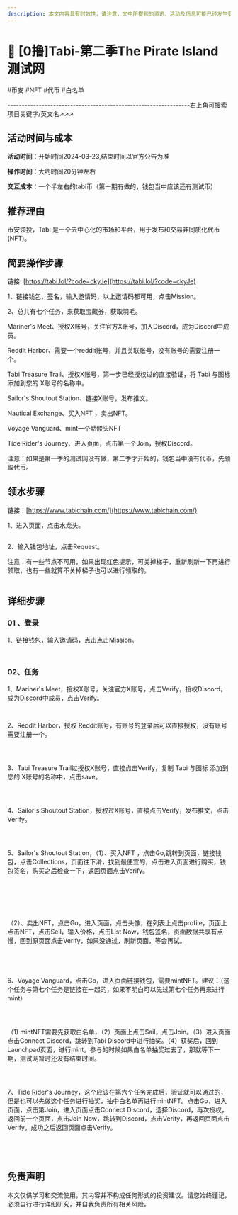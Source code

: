 ```yaml
---
description: 本文内容具有时效性，请注意，文中所提到的资讯、活动及信息可能已经发生变化，与当前实际情况有所不同。我们建议您在做出任何决策之前，始终进行自主研究和验证。
---
```


# 📸 \[0撸]Tabi-第二季The Pirate Island测试网

\#币安 #NFT #代币 #白名单

\----------------------------------------------------------------右上角可搜索项目关键字/英文名↗↗↗

## 活动时间与成本 <a href="#huo-dong-shi-jian-yu-cheng-ben" id="huo-dong-shi-jian-yu-cheng-ben"></a>

**活动时间**：开始时间2024-03-23,结束时间以官方公告为准

**操作时间**：大约时间20分钟左右

**交互成本**：一个半左右的tabi币（第一期有做的，钱包当中应该还有测试币）

## 推荐理由 <a href="#tui-jian-li-you" id="tui-jian-li-you"></a>

币安领投，Tabi 是一个去中心化的市场和平台，用于发布和交易非同质化代币 (NFT)。

## 简要操作步骤 <a href="#jian-yao-cao-zuo-bu-zhou" id="jian-yao-cao-zuo-bu-zhou"></a>

链接: [https://tabi.lol/?code=ckyJe](https://tabi.lol/?code=ckyJe)

1、链接钱包，签名，输入邀请码，以上邀请码都可用，点击Mission。

2、总共有七个任务，来获取宝藏券，获取羽毛。

Mariner's Meet、授权X账号，关注官方X账号，加入Discord，成为Discord中成员。

Reddit Harbor、需要一个reddit账号，并且关联账号，没有账号的需要注册一个。

Tabi Treasure Trail、授权X账号，第一步已经授权过的直接验证，将 Tabi 与图标 添加到您的 X账号的名称中。

Sailor's Shoutout Station、链接X账号，发布推文。

Nautical Exchange、买入NFT ，卖出NFT。

Voyage Vanguard、mint一个骷髅头NFT

Tide Rider's Journey、进入页面，点击第一个Join，授权Discord。

注意：如果是第一季的测试网没有做，第二季才开始的，钱包当中没有代币，先领取代币。

## 领水步骤 <a href="#ling-shui-bu-zhou" id="ling-shui-bu-zhou"></a>

链接：[https://www.tabichain.com/](https://www.tabichain.com/)

1、进入页面，点击水龙头。

<figure><img src="../../.gitbook/assets/image (78).png" alt=""><figcaption></figcaption></figure>

2、输入钱包地址，点击Request。

注意：有一些节点不可用，如果出现红色提示，可关掉梯子，重新刷新一下再进行领取，也有一些就算不关掉梯子也可以进行领取的。

<figure><img src="../../.gitbook/assets/image (79).png" alt=""><figcaption></figcaption></figure>

## 详细步骤 <a href="#xiang-xi-bu-zhou" id="xiang-xi-bu-zhou"></a>

### **01 、登录**

1、链接钱包，输入邀请码，点击点击Mission。

<figure><img src="../../.gitbook/assets/image (80).png" alt=""><figcaption></figcaption></figure>

<figure><img src="../../.gitbook/assets/image (81).png" alt=""><figcaption></figcaption></figure>

### **02、任务**

1、Mariner's Meet，授权X账号，关注官方X账号，点击Verify，授权Discord，成为Discord中成员，点击Verify。

<figure><img src="../../.gitbook/assets/image (82).png" alt=""><figcaption></figcaption></figure>

<figure><img src="../../.gitbook/assets/image (83).png" alt=""><figcaption></figcaption></figure>

2、Reddit Harbor，授权 Reddit账号，有账号的登录后可以直接授权，没有账号需要注册一个。

<figure><img src="../../.gitbook/assets/image (84).png" alt=""><figcaption></figcaption></figure>

<figure><img src="../../.gitbook/assets/image (85).png" alt=""><figcaption></figcaption></figure>

<figure><img src="../../.gitbook/assets/image (86).png" alt=""><figcaption></figcaption></figure>

3、Tabi Treasure Trail过授权X账号，直接点击Verify，复制 Tabi 与图标 添加到您的 X账号的名称中，点击save。

<figure><img src="../../.gitbook/assets/image (87).png" alt=""><figcaption></figcaption></figure>

<figure><img src="../../.gitbook/assets/image (88).png" alt=""><figcaption></figcaption></figure>

<figure><img src="../../.gitbook/assets/image (89).png" alt=""><figcaption></figcaption></figure>

4、Sailor's Shoutout Station，授权过X账号，直接点击Verify，发布推文，点击Verify。

<figure><img src="../../.gitbook/assets/image (90).png" alt=""><figcaption></figcaption></figure>

<figure><img src="../../.gitbook/assets/image (91).png" alt=""><figcaption></figcaption></figure>

<figure><img src="../../.gitbook/assets/image (92).png" alt=""><figcaption></figcaption></figure>

5、Sailor's Shoutout Station，（1）、买入NFT ，点击Go,跳转到页面，链接钱包，点击Collections，页面往下滑，找到最便宜的，点击进入页面进行购买，钱包签名，购买之后检查一下，返回页面点击Verify。

<figure><img src="../../.gitbook/assets/image (94).png" alt=""><figcaption></figcaption></figure>

<figure><img src="../../.gitbook/assets/image (95).png" alt=""><figcaption></figcaption></figure>

<figure><img src="../../.gitbook/assets/image (96).png" alt=""><figcaption></figcaption></figure>

<figure><img src="../../.gitbook/assets/image (97).png" alt=""><figcaption></figcaption></figure>

<figure><img src="../../.gitbook/assets/image (98).png" alt=""><figcaption></figcaption></figure>

<figure><img src="../../.gitbook/assets/image (99).png" alt=""><figcaption></figcaption></figure>

（2）、卖出NFT，点击Go，进入页面，点击头像，在列表上点击profile，页面上点击NFT，点击Sell，输入价格，点击List Now，钱包签名，页面数据共享有点慢，回到原页面点击Verify，如果没通过，刷新页面，等会再试。

<figure><img src="../../.gitbook/assets/image (100).png" alt=""><figcaption></figcaption></figure>

<figure><img src="../../.gitbook/assets/image (101).png" alt=""><figcaption></figcaption></figure>

<figure><img src="../../.gitbook/assets/image (102).png" alt=""><figcaption></figcaption></figure>

<figure><img src="../../.gitbook/assets/image (103).png" alt=""><figcaption></figcaption></figure>

6、Voyage Vanguard，点击Go，进入页面链接钱包，需要mintNFT。建议：（这个任务与第七个任务是链接在一起的，如果不明白可以先过第七个任务再来进行mint）

<figure><img src="../../.gitbook/assets/image (104).png" alt=""><figcaption></figcaption></figure>

<figure><img src="../../.gitbook/assets/image (105).png" alt=""><figcaption></figcaption></figure>

<figure><img src="../../.gitbook/assets/image (106).png" alt=""><figcaption></figcaption></figure>

（1) mintNFT需要先获取白名单，（2）页面上点击Sail，点击Join。（3）进入页面点击Connect Discord，跳转到Tabi Discord中进行抽奖。（4）获奖后，回到Launchpad页面，进行mint。参与的时候如果白名单抽奖过去了，那就等下一期，测试网暂时还没有结束时间。

<figure><img src="../../.gitbook/assets/image (108).png" alt=""><figcaption></figcaption></figure>

<figure><img src="../../.gitbook/assets/image (109).png" alt=""><figcaption></figcaption></figure>

<figure><img src="../../.gitbook/assets/image (110).png" alt=""><figcaption></figcaption></figure>

7、Tide Rider's Journey，这个应该在第六个任务完成后，验证就可以通过的，但是也可以先做这个任务进行抽奖，抽中白名单再进行mintNFT。点击Go，进入页面，点击第Join，进入页面点击Connect Discord，选择Discord，再次授权，返回前一个页面，点击Join Now，跳转到Discord，点击Verify，再返回页面点击Verify，成功之后返回页面点击Verify。

<figure><img src="../../.gitbook/assets/image (111).png" alt=""><figcaption></figcaption></figure>

<figure><img src="../../.gitbook/assets/image (112).png" alt=""><figcaption></figcaption></figure>

<figure><img src="../../.gitbook/assets/image (113).png" alt=""><figcaption></figcaption></figure>

<figure><img src="../../.gitbook/assets/image (114).png" alt=""><figcaption></figcaption></figure>

## 免责声明 <a href="#mian-ze-sheng-ming" id="mian-ze-sheng-ming"></a>

本文仅供学习和交流使用，其内容并不构成任何形式的投资建议。请您始终谨记，必须自行进行详细研究，并自我负责所有相关风险。
